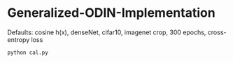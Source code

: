 # Generalized-ODIN-Implementation

Defaults: cosine h(x), denseNet, cifar10, imagenet crop, 300 epochs, cross-entropy loss

```python cal.py ```

